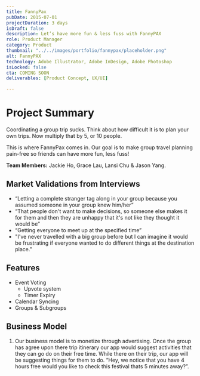 ```yaml
---
title: FannyPax
pubDate: 2015-07-01
projectDuration: 3 days
isDraft: false
description: Let’s have more fun & less fuss with FannyPAX
role: Product Manager
category: Product
thumbnail: "../../images/portfolio/fannypax/placeholder.png"
alt: FannyPAX
technology: Adobe Illustrator, Adobe InDesign, Adobe Photoshop
isLocked: false
cta: COMING SOON
deliverables: [Product Concept, UX/UI]

---
```

 
# Project Summary
Coordinating a group trip sucks. Think about how difficult it is to plan your own trips. Now multiply that by 5, or 10 people. 

This is where FannyPax comes in. Our goal is to make group travel planning pain-free so friends can have more fun, less fuss!  

<strong>Team Members:</strong> Jackie Ho, Grace Lau, Lansi Chu & Jason Yang.


## Market Validations from Interviews
- “Letting a complete stranger tag along in your group because you assumed someone in your group knew him/her”
- “That people don't want to make decisions, so someone else makes it for them and then they are unhappy that it's not like they thought it would be”
- “Getting everyone to meet up at the specified time”
- "I've never travelled with a big group before but I can imagine it would be frustrating if everyone wanted to do different things at the destination place."

## Features
- Event Voting
    - Upvote system
    - Timer Expiry
- Calendar Syncing
- Groups & Subgroups

## Business Model
1) Our business model is to monetize through advertising. Once the group has agree upon there trip itinerary our app would suggest activities that they can go do on their free time.  While there on their trip, our app will be suggesting things for them to do.  “Hey, we notice that you have 4 hours free would you like to check this festival thats 5 minutes away?”.

